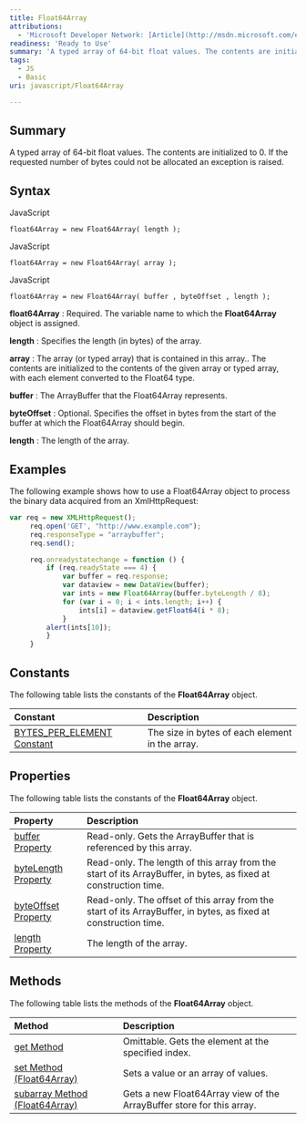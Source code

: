 ```yaml
---
title: Float64Array
attributions:
  - 'Microsoft Developer Network: [Article](http://msdn.microsoft.com/en-us/library/ie/br212931(v=vs.94).aspx)'
readiness: 'Ready to Use'
summary: 'A typed array of 64-bit float values. The contents are initialized to 0. If the requested number of bytes could not be allocated an exception is raised.'
tags:
  - JS
  - Basic
uri: javascript/Float64Array

---
```

## Summary

A typed array of 64-bit float values. The contents are initialized to 0. If the requested number of bytes could not be allocated an exception is raised.

## Syntax

<span class="language">JavaScript</span>

    float64Array = new Float64Array( length );

<span class="language">JavaScript</span>

    float64Array = new Float64Array( array );

<span class="language">JavaScript</span>

    float64Array = new Float64Array( buffer , byteOffset , length );

**float64Array**
:   Required. The variable name to which the **Float64Array** object is assigned.

**length**
:   Specifies the length (in bytes) of the array.

**array**
:   The array (or typed array) that is contained in this array.. The contents are initialized to the contents of the given array or typed array, with each element converted to the Float64 type.

**buffer**
:   The ArrayBuffer that the Float64Array represents.

**byteOffset**
:   Optional. Specifies the offset in bytes from the start of the buffer at which the Float64Array should begin.

**length**
:   The length of the array.

## Examples

The following example shows how to use a Float64Array object to process the binary data acquired from an XmlHttpRequest:

``` js
var req = new XMLHttpRequest();
     req.open('GET', "http://www.example.com");
     req.responseType = "arraybuffer";
     req.send();

     req.onreadystatechange = function () {
         if (req.readyState === 4) {
             var buffer = req.response;
             var dataview = new DataView(buffer);
             var ints = new Float64Array(buffer.byteLength / 8);
             for (var i = 0; i < ints.length; i++) {
                 ints[i] = dataview.getFloat64(i * 8);
             }
         alert(ints[10]);
         }
     }
```

## Constants

The following table lists the constants of the **Float64Array** object.

|Constant|Description|
|:-------|:----------|
|[BYTES\_PER\_ELEMENT Constant](/javascript/Float64Array/BYTES_PER_ELEMENT)|The size in bytes of each element in the array.|

## Properties

The following table lists the constants of the **Float64Array** object.

|Property|Description|
|:-------|:----------|
|[buffer Property](/javascript/Float64Array/byteLength)|Read-only. Gets the ArrayBuffer that is referenced by this array.|
|[byteLength Property](/javascript/Float64Array/byteLength)|Read-only. The length of this array from the start of its ArrayBuffer, in bytes, as fixed at construction time.|
|[byteOffset Property](/javascript/Float64Array/length)|Read-only. The offset of this array from the start of its ArrayBuffer, in bytes, as fixed at construction time.|
|[length Property](/javascript/Float64Array/length)|The length of the array.|

## Methods

The following table lists the methods of the **Float64Array** object.

|Method|Description|
|:-----|:----------|
|[get Method](/javascript/Float64Array/get)|Omittable. Gets the element at the specified index.|
|[set Method (Float64Array)](/javascript/Float64Array/set)|Sets a value or an array of values.|
|[subarray Method (Float64Array)](/javascript/Float64Array/subarray)|Gets a new Float64Array view of the ArrayBuffer store for this array.|

